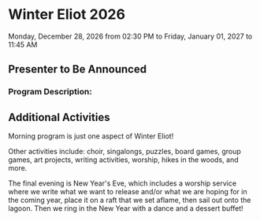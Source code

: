 
# Winter Eliot 2026

Monday, December 28, 2026 from 02:30 PM to Friday, January 01, 2027 to 11:45 AM

## Presenter to Be Announced

### Program Description: 


## Additional Activities

Morning program is just one aspect of Winter Eliot!

Other activities include: choir, singalongs, puzzles, board games, group games, art projects, writing activities, worship, hikes in the woods, and more.

The final evening is New Year's Eve, which includes a worship service where we write what we want to release and/or what we are hoping for in the coming year, place it on a raft that we set aflame, then sail out onto the lagoon. Then we ring in the New Year with a dance and a dessert buffet!